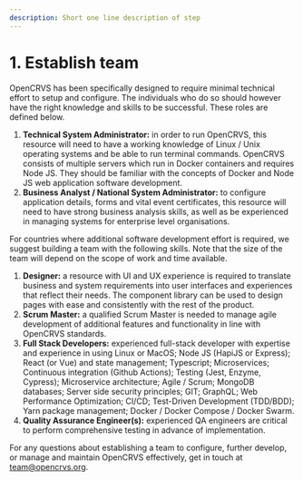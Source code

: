 ```yaml
---
description: Short one line description of step
---
```


# 1. Establish team

OpenCRVS has been specifically designed to require minimal technical effort to setup and configure. The individuals who do so should however have the right knowledge and skills to be successful. These roles are defined below.

1. **Technical System Administrator:** in order to run OpenCRVS, this resource will need to have a working knowledge of Linux / Unix operating systems and be able to run terminal commands. OpenCRVS consists of multiple servers which run in Docker containers and requires Node JS. They should be familiar with the concepts of Docker and Node JS web application software development.
2. **Business Analyst / National System Administrator:** to configure application details, forms and vital event certificates, this resource will need to have strong business analysis skills, as well as be experienced in managing systems for enterprise level organisations.&#x20;

For countries where additional software development effort is required, we suggest building a team with the following skills. Note that the size of the team will depend on the scope of work and time available.&#x20;

1. **Designer:** a resource with UI and UX experience is required to translate business and system requirements into user interfaces and experiences that reflect their needs. The component library can be used to design pages with ease and consistently with the rest of the product.
2. **Scrum Master:** a qualified Scrum Master is needed to manage agile development of additional features and functionality in line with OpenCRVS standards.
3. **Full Stack Developers:** experienced full-stack developer with expertise and experience in using Linux or MacOS; Node JS (HapiJS or Express); React (or Vue) and state management; Typescript; Microservices; Continuous integration (Github Actions); Testing (Jest, Enzyme, Cypress); Microservice architecture; Agile / Scrum; MongoDB databases; Server side security principles; GIT; GraphQL; Web Performance Optimization; CI/CD; Test-Driven Development (TDD/BDD); Yarn package management; Docker / Docker Compose / Docker Swarm.
4. **Quality Assurance Engineer(s):** experienced QA engineers are critical to perform comprehensive testing in advance of implementation.&#x20;

For any questions about establishing a team to configure, further develop, or manage and maintain OpenCRVS effectively, get in touch at team@opencrvs.org.&#x20;







